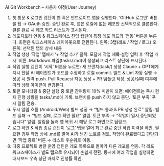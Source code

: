 AI Git Workbench – 사용자 여정(User Journey)
1. 첫 방문 & 로그인
캡틴이 웹 혹은 안드로이드 앱을 실행한다.
‘GitHub 로그인’ 버튼을 탭 → OAuth 승인.
승인 완료 후, 앱은 로컬에 없는 레포만 선택적으로 클론한다.
클론 완료 시 레포 카드 리스트가 표시된다.
2. 레포지토리 연동 & 워크스페이스 진입
캡틴이 특정 레포 카드의 ‘연동’ 버튼을 누른다.
화면은 워크스페이스 레이아웃으로 전환된다.
왼쪽: 3탭(레포 / 작업 / 로그)
오른쪽: 선택된 탭의 상세 내용
3. 작업 생성
‘작업’ 탭에서 ‘+ 작업 추가’ 클릭.
모달에 작업 제목·설명 입력 후 ‘작업 개시’ 버튼.
Markdown 파일(tasks/<id>.md)이 생성되고 리스트 상단에 표시된다.
4. 작업 실행
캡틴이 ‘시작’ 버튼을 누르면:
새 브랜치(task/<id>) 생성
Claude + GPT에게 지시 전달
AI 에이전트가 코드를 수정하고 로컬 commit.
빌드 & Lint 자동 실행 → 성공 시 원격 push.
Pull Request 자동 생성 + PR 템플릿 작성.
성공/실패 여부에 따라 상태 아이콘이 변경된다.
5. 토큰 모니터링 & 중단
실행 중 토큰 잔여량이 10% 미만이 되면:
에이전트는 즉시 현재 진행 상황을 tasks/<id>.md에 기록.
브랜치를 push 하지 않고 중단.
‘토큰 부족’ 푸시 알림 전송.
6. 푸시 알림 흐름 (Android/Web)
빌드 성공 → “빌드 통과 & PR 생성 완료” 알림.
빌드 실패 → “빌드 실패, 로그 확인 필요” 알림.
토큰 부족 → “작업이 일시 중단되었습니다” 알림.
알림을 눌러 앱 복귀 시 해당 로그 화면으로 딥링크.
7. 로그 확인 & 작업 종료
캡틴이 ‘로그’ 탭을 열어 최근 완료·중단 작업 이력을 확인.
필요한 경우 작업 상세 .md를 열어 AI가 남긴 노트를 검토.
작업이 완료됐다고 판단되면 ‘작업 종료’ 버튼 → 리스트 후순위로 이동.
8. 다중 프로젝트 병렬 운영
캡틴은 레포 목록으로 돌아가 다른 레포를 연동.
각 레포 워크스페이스가 별도 탭으로 유지되어 손쉽게 전환.
동시에 여러 작업을 실행하면 대시보드 우측 상단 배지로 진행률 확인.
